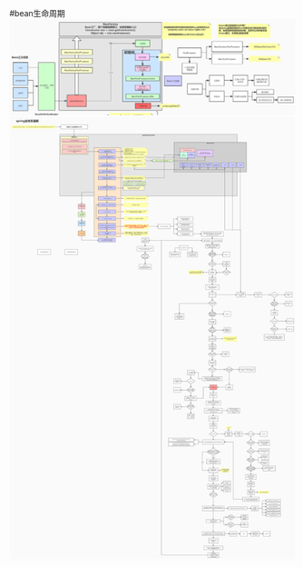 #bean生命周期
![](.z_spring_01_ioc_00_bean全流程__images/34e8bc7c.png)
![](.z_spring_01_ioc_05_依赖注入_注入方式_注入对应beanprocessor_循环依赖_三级缓存_images/.z_spring_01_ioc_06_bean生命周期.jpg)
